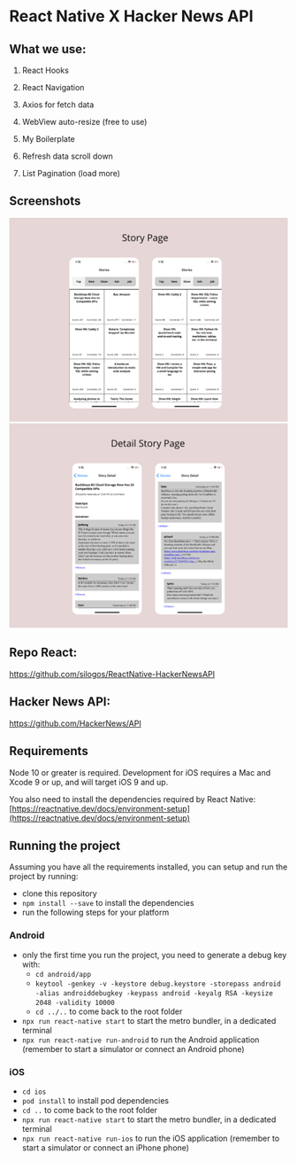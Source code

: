 # React Native X Hacker News API

## What we use: 

1. React Hooks

2. React Navigation

3. Axios for fetch data

4. WebView auto-resize (free to use)

5. My Boilerplate

6. Refresh data scroll down

7. List Pagination (load more)


## Screenshots

![Story](./screenshots/Story.png "Story")
![DetailStory](./screenshots/DetailStory.png "DetailStory")

## Repo React: 

https://github.com/silogos/ReactNative-HackerNewsAPI


## Hacker News API:

https://github.com/HackerNews/API


## Requirements

Node 10 or greater is required. Development for iOS requires a Mac and Xcode 9 or up, and will target iOS 9 and up.

You also need to install the dependencies required by React Native: [https://reactnative.dev/docs/environment-setup](https://reactnative.dev/docs/environment-setup)


## Running the project

Assuming you have all the requirements installed, you can setup and run the project by running:

- clone this repository
- `npm install --save` to install the dependencies
- run the following steps for your platform

### Android

- only the first time you run the project, you need to generate a debug key with:
  - `cd android/app`
  - `keytool -genkey -v -keystore debug.keystore -storepass android -alias androiddebugkey -keypass android -keyalg RSA -keysize 2048 -validity 10000`
  - `cd ../..` to come back to the root folder
- `npx run react-native start` to start the metro bundler, in a dedicated terminal
- `npx run react-native run-android` to run the Android application (remember to start a simulator or connect an Android phone)

### iOS

- `cd ios`
- `pod install` to install pod dependencies
- `cd ..` to come back to the root folder
- `npx run react-native start` to start the metro bundler, in a dedicated terminal
- `npx run react-native run-ios` to run the iOS application (remember to start a simulator or connect an iPhone phone)